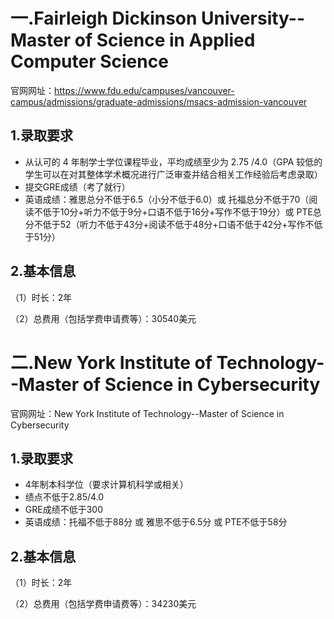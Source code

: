 # 一.Fairleigh Dickinson University--Master of Science in Applied Computer Science

官网网址：https://www.fdu.edu/campuses/vancouver-campus/admissions/graduate-admissions/msacs-admission-vancouver

## 1.录取要求

* 从认可的 4 年制学士学位课程毕业，平均成绩至少为 2.75 /4.0（GPA 较低的学生可以在对其整体学术概况进行广泛审查并结合相关工作经验后考虑录取）
* 提交GRE成绩（考了就行）
* 英语成绩：雅思总分不低于6.5（小分不低于6.0）或 托福总分不低于70（阅读不低于10分+听力不低于9分+口语不低于16分+写作不低于19分）或 PTE总分不低于52（听力不低于43分+阅读不低于48分+口语不低于42分+写作不低于51分）

## 2.基本信息

（1）时长：2年

（2）总费用（包括学费申请费等）：30540美元

# 二.New York Institute of Technology--Master of Science in Cybersecurity

官网网址：New York Institute of Technology--Master of Science in Cybersecurity

## 1.录取要求

* 4年制本科学位（要求计算机科学或相关）
* 绩点不低于2.85/4.0
* GRE成绩不低于300
* 英语成绩：托福不低于88分 或 雅思不低于6.5分 或 PTE不低于58分

## 2.基本信息

（1）时长：2年

（2）总费用（包括学费申请费等）：34230美元
